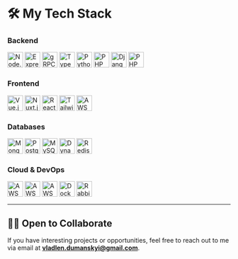 # 🛠 My Tech Stack

### Backend

<p align="left">

  <img height="35" src="https://img.shields.io/badge/Node.js-207f34?style=for-the-badge&logo=node.js&logoColor=white" alt="Node.js" />
  <img height="35" src="https://img.shields.io/badge/Express-0e9c2c?style=for-the-badge&logo=express&logoColor=white" alt="Express" />
  <img height="35" src="https://img.shields.io/badge/gRPC-4285F4?style=for-the-badge&logo=google&logoColor=white" alt="gRPC" />
  <img height="35" src="https://img.shields.io/badge/TypeScript-007ACC?style=for-the-badge&logo=typescript&logoColor=white" alt="TypeScript" />
  <img height="35" src="https://img.shields.io/badge/Python-3776AB?style=for-the-badge&logo=python&logoColor=white" alt="Python" />
  <img height="35" src="https://img.shields.io/badge/PHP-777BB4?style=for-the-badge&logo=php&logoColor=white" alt="PHP" />
  <img height="35" src="https://img.shields.io/badge/Django-092E20?style=for-the-badge&logo=django&logoColor=white" alt="Django" />
  <img height="35" src="https://img.shields.io/badge/PHP-777BB4?style=for-the-badge&logo=php&logoColor=white" alt="PHP" />
</p>

### Frontend
<p align="left">
  <img height="35" src="https://img.shields.io/badge/Vue.js-4FC08D?style=for-the-badge&logo=vue.js&logoColor=white" alt="Vue.js" />
  <img height="35" src="https://img.shields.io/badge/Nuxt.js-00C58E?style=for-the-badge&logo=nuxt.js&logoColor=white" alt="Nuxt.js" />
  <img height="35" src="https://img.shields.io/badge/React-02b2c3?style=for-the-badge&logo=react&logoColor=white" alt="React" />
  <img height="35" src="https://img.shields.io/badge/Tailwind_CSS-10a79f?style=for-the-badge&logo=tailwind-css&logoColor=white" alt="TailwindCSS" />
  <img height="35" src="https://img.shields.io/badge/AWS%20Lambda-FF9900?style=for-the-badge&logo=aws-lambda&logoColor=white" alt="AWS Lambda" />
</p>

### Databases
<p align="left">
  <img height="35" src="https://img.shields.io/badge/MongoDB-47A248?style=for-the-badge&logo=mongodb&logoColor=white" alt="MongoDB" />
  <img height="35" src="https://img.shields.io/badge/PostgreSQL-336791?style=for-the-badge&logo=postgresql&logoColor=white" alt="PostgreSQL" />
  <img height="35" src="https://img.shields.io/badge/MySQL-4479A1?style=for-the-badge&logo=mysql&logoColor=white" alt="MySQL" />
  <img height="35" src="https://img.shields.io/badge/DynamoDB-4053D6?style=for-the-badge&logo=amazon-dynamodb&logoColor=white" alt="DynamoDB" />
  <img height="35" src="https://img.shields.io/badge/Redis-DC382D?style=for-the-badge&logo=redis&logoColor=white" alt="Redis" />
</p>

### Cloud & DevOps
<p align="left">
  <img height="35" src="https://img.shields.io/badge/AWS-232F3E?style=for-the-badge&logo=amazon-aws&logoColor=white" alt="AWS" />
  <img height="35" src="https://img.shields.io/badge/AWS%20API%20Gateway-FF4F8B?style=for-the-badge&logo=amazon-api-gateway&logoColor=white" alt="AWS API Gateway" />
  <img height="35" src="https://img.shields.io/badge/AWS%20Amplify-FF9900?style=for-the-badge&logo=aws-amplify&logoColor=white" alt="AWS Amplify" />
  <img height="35" src="https://img.shields.io/badge/Docker-2496ED?style=for-the-badge&logo=docker&logoColor=white" alt="Docker" />
  <img height="35" src="https://img.shields.io/badge/RabbitMQ-FF6600?style=for-the-badge&logo=rabbitmq&logoColor=white" alt="RabbitMQ" />
</p>

---

## 🧑‍💻 Open to Collaborate
If you have interesting projects or opportunities, feel free to reach out to me via email at **vladlen.dumanskyi@gmail.com**.
